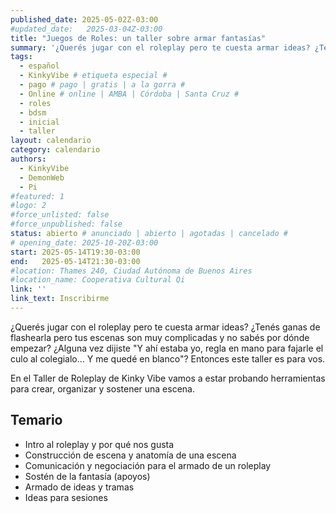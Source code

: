 ```yaml
---
published_date: 2025-05-02Z-03:00
#updated_date:   2025-03-04Z-03:00
title: "Juegos de Roles: un taller sobre armar fantasías"
summary: '¿Querés jugar con el roleplay pero te cuesta armar ideas? ¿Tenés ganas de flashearla pero tus escenas son muy complicadas y no sabés por dónde empezar? ¿Alguna vez dijiste "Y ahí estaba yo, regla en mano para fajarle el culo al colegialo... Y me quedé en blanco"? Entonces este taller es para vos. Vamos a estar probando herramientas para crear, organizar y sostener una escena.'
tags:
  - español
  - KinkyVibe # etiqueta especial #
  - pago # pago | gratis | a la gorra #
  - Online # online | AMBA | Córdoba | Santa Cruz #
  - roles
  - bdsm
  - inicial
  - taller
layout: calendario
category: calendario
authors:
  - KinkyVibe
  - DemonWeb
  - Pi
#featured: 1
#logo: 2
#force_unlisted: false
#force_unpublished: false
status: abierto # anunciado | abierto | agotadas | cancelado #
# opening_date: 2025-10-20Z-03:00
start: 2025-05-14T19:30-03:00
end:   2025-05-14T21:30-03:00
#location: Thames 240, Ciudad Autónoma de Buenos Aires
#location_name: Cooperativa Cultural Qi
link: ''
link_text: Inscribirme
---
```

¿Querés jugar con el roleplay pero te cuesta armar ideas? ¿Tenés ganas de flashearla pero tus escenas son muy complicadas y no sabés por dónde empezar? ¿Alguna vez dijiste "Y ahí estaba yo, regla en mano para fajarle el culo al colegialo... Y me quedé en blanco"? Entonces este taller es para vos. 

En el Taller de Roleplay de Kinky Vibe vamos a estar probando herramientas para crear, organizar y sostener una escena.

## Temario 
- Intro al roleplay y por qué nos gusta
- Construcción de escena y anatomía de una escena
- Comunicación y negociación para el armado de un roleplay 
- Sostén de la fantasía (apoyos)
- Armado de ideas y tramas
- Ideas para sesiones 
